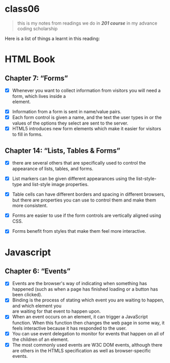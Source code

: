 # class06

> this is my notes from readings we do in **_201 course_** in my advance coding scholarship 

Here is a list of things a learnt in this reading: 

# HTML Book

## Chapter 7: “Forms”

- [x] Whenever you want to collect information from visitors you will need a form, which lives inside a
      <form> element.
- [x] Information from a form is sent in name/value pairs.
- [x] Each form control is given a name, and the text the user types in or the values of the options they 
      select are sent to the server.
- [x] HTML5 introduces new form elements which make it easier for visitors to fill in forms.

## Chapter 14: “Lists, Tables & Forms”

- [x] there are several others that are specifically used to control the appearance of lists, tables, and 
      forms.
- [x] List markers can be given different appearances using the list-style-type and list-style image
      properties.
- [x] Table cells can have different borders and spacing in different browsers, but there are properties 
      you can use to control them and make them more consistent.
- [x] Forms are easier to use if the form controls are vertically aligned using CSS.
- [x] Forms benefit from styles that make them feel more interactive.



# Javascript

## Chapter 6: “Events”

- [x] Events are the browser's way of indicating when something has happened (such as when a page has
      finished loading or a button has been clicked).
- [x] Binding is the process of stating which event you are waiting to happen, and which element you    
      are waiting for that event to happen upon.
- [x] When an event occurs on an element, it can trigger a JavaScript function. When this function then
      changes the web page in some way, it feels interactive because it has responded to the user.
- [x] You can use event delegation to monitor for events that happen on all of the children of an element.
- [x] The most commonly used events are W3C DOM events, although there are others in the HTMLS
      specification as well as browser-specific events.